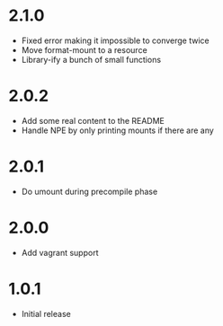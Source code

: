 # 2.1.0

* Fixed error making it impossible to converge twice
* Move format-mount to a resource
* Library-ify a bunch of small functions

# 2.0.2

* Add some real content to the README
* Handle NPE by only printing mounts if there are any

# 2.0.1

* Do umount during precompile phase

# 2.0.0

* Add vagrant support

# 1.0.1

* Initial release
